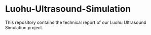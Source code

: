 # Luohu-Ultrasound-Simulation
This repository contains the technical report of our Luohu Ultrasound Simulation project.

